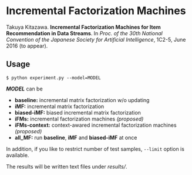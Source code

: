 Incremental Factorization Machines
===

Takuya Kitazawa. **Incremental Factorization Machines for Item Recommendation in Data Streams**. In *Proc. of the 30th National Convention of the Japanese Society for Artificial Intelligence*, 1C2-5, June 2016 (to appear). 

## Usage

	$ python experiment.py --model=MODEL
	
***MODEL*** can be

- **baseline:** incremental matrix factorization w/o updating
- **iMF:** incremental matrix factorization
- **biased-iMF:** biased incremental matrix factorization
- **iFMs:** incremental factorization machines *(proposed)*
- **iFMs-context:** context-awared incremental factorization machines *(proposed)*
- **all_MF:** run **baseline**, **iMF** and **biased-iMF** at once

In addition, if you like to restrict number of test samples, `--limit` option is available.

The results will be written text files under *results/*.